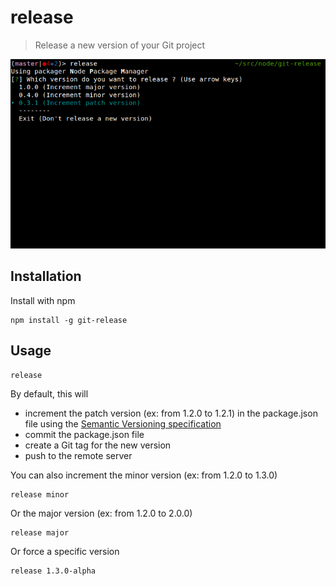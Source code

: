 # release

> Release a new version of your Git project

![screenshot](screenshot.png)

## Installation

Install with npm

```shell
npm install -g git-release
```

## Usage

```shell
release
```

By default, this will
* increment the patch version (ex: from 1.2.0 to 1.2.1) in the package.json file using the [Semantic Versioning specification](http://semver.org/)
* commit the package.json file
* create a Git tag for the new version
* push to the remote server

You can also increment the minor version (ex: from 1.2.0 to 1.3.0)

```shell
release minor
```

Or the major version  (ex: from 1.2.0 to 2.0.0)

```shell
release major
```

Or force a specific version

```shell
release 1.3.0-alpha
```
